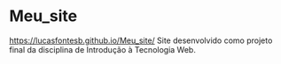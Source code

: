 # Meu_site
https://lucasfontesb.github.io/Meu_site/
Site desenvolvido como projeto final da disciplina de Introdução à Tecnologia Web.

